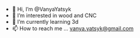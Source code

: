 - 👋 Hi, I’m @VanyaYatsyk
- 👀 I’m interested in wood and CNC
- 🌱 I’m currently learning 3d
- 📫 How to reach me ... vanya.yatsyk@gmail.com
